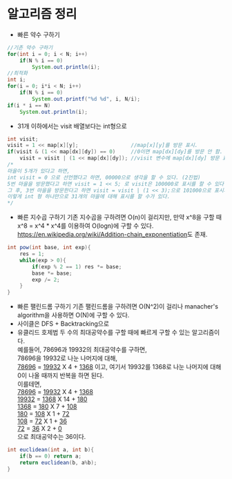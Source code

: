 # 알고리즘 정리
- 빠른 약수 구하기
```java
//기존 약수 구하기
for(int i = 0; i < N; i++)
    if(N % i == 0)
        System.out.println(i);
//최적화
int i;
for(i = 0; i*i < N; i++)
    if(N % i == 0)
        System.out.printf("%d %d", i, N/i);
if(i * i == N)
    System.out.println(i);
```
- 31개 이하에서는 visit 배열보다는 int형으로
```java
int visit;
visit = 1 << map[x][y];                 //map[x][y]를 방문 표시.
if(visit & (1 << map[dx][dy]) == 0)     //0이면 map[dx][dy]를 방문 안 함.
    visit = visit | (1 << map[dx][dy]); //visit 변수에 map[dx][dy] 방문 표시.
/*
마을이 5개가 있다고 하면,
int visit = 0 으로 선언했다고 하면, 00000으로 생각을 할 수 있다. (2진법)
5번 마을을 방문했다고 하면 visit = 1 << 5; 로 visit은 100000로 표시를 할 수 있다.
그 후, 3번 마을을 방문한다고 하면 visit = visit | (1 << 3);으로 101000으로 표시가 가능하다.
이렇게 int 형 하나만으로 31개의 마을에 대해 표시를 할 수가 있다.
*/
```
- 빠른 지수곱 구하기
기존 지수곱을 구하려면 O(n)이 걸리지만, 만약 x^8을 구할 때 x^8 = x^4 * x^4를 이용하여 O(logn)에 구할 수 있다.
<https://en.wikipedia.org/wiki/Addition-chain_exponentiation>도 존재.
```java
int pow(int base, int exp){
    res = 1;
    while(exp > 0){
        if(exp % 2 == 1) res *= base;
        base *= base;
        exp /= 2;
    }
}
```
- 빠른 팰린드롬 구하기
기존 팰린드롬을 구하려면 O(N^2)이 걸리나 manacher's algorithm을 사용하면 O(N)에 구할 수 있다.
- 사이클은 DFS + Backtracking으로
- 유클리드 호제법
두 수의 최대공약수를 구할 때에 빠르게 구할 수 있는 알고리즘이다.<br>
예를들어, 78696과 19932의 최대공약수를 구하면,<br>
78696을 19932로 나눈 나머지에 대해,<br>
<u>78696</u> = <u>19932</u> X 4 + <u>1368</u> 이고, 여기서 19932를 1368로 나눈 나머지에 대해 0이 나올 때까지 반복을 하면 된다.<br>
이를테면,<br>
<u>78696</u> = <u>19932</u> X 4 + <u>1368</u><br>
<u>19932</u> = <u>1368</u> X 14 + <u>180</u><br>
<u>1368</u> = <u>180</u> X 7 + <u>108</u><br>
<u>180</u> = <u>108</u> X 1 + <u>72</u><br>
<u>108</u> = <u>72</u> X 1 + <u>36</u><br>
<u>72</u> = <u>36</u> X 2 + <u>0</u><br>
으로 최대공약수는 36이다.
```java
int euclidean(int a, int b){
    if(b == 0) return a;
    return euclidean(b, a%b);
}
```
